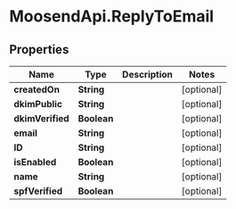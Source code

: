 # MoosendApi.ReplyToEmail

## Properties
Name | Type | Description | Notes
------------ | ------------- | ------------- | -------------
**createdOn** | **String** |  | [optional] 
**dkimPublic** | **String** |  | [optional] 
**dkimVerified** | **Boolean** |  | [optional] 
**email** | **String** |  | [optional] 
**ID** | **String** |  | [optional] 
**isEnabled** | **Boolean** |  | [optional] 
**name** | **String** |  | [optional] 
**spfVerified** | **Boolean** |  | [optional] 


